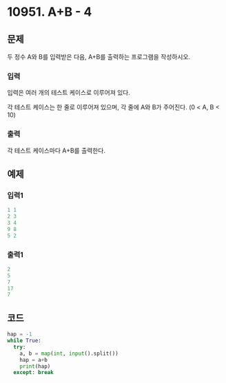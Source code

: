 # 10951. A+B - 4



## 문제

두 정수 A와 B를 입력받은 다음, A+B를 출력하는 프로그램을 작성하시오.

### 입력

입력은 여러 개의 테스트 케이스로 이루어져 있다.

각 테스트 케이스는 한 줄로 이루어져 있으며, 각 줄에 A와 B가 주어진다. (0 < A, B < 10)

### 출력

각 테스트 케이스마다 A+B를 출력한다.



## 예제

### 입력1

```python
1 1
2 3
3 4
9 8
5 2
```

### 출력1

```python
2
5
7
17
7
```





## 코드

```python
hap = -1
while True:
  try:
    a, b = map(int, input().split())
    hap = a+b
    print(hap)
  except: break
```













